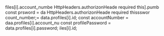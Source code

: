 files[i].account_numbe
      HttpHeaders.authorizonHeade 
    required this].pumb
        const prsword = da
      HttpHeaders.authorizonHeade 
    required thissswor
count_number;= data.profiles[i].id;
        const accountNumber = daa.profiles[i].account_nu
        const profilePassword = data.profiles[i].password;
iles[i].id;
